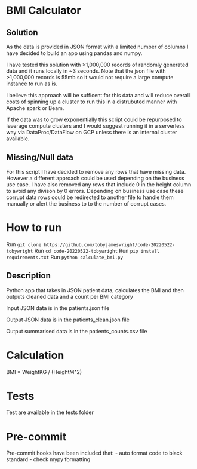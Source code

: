 # BMI Calculator

## Solution
As the data is provided in JSON format with a limited number of columns I have decided to build an app using pandas and numpy.

I have tested this solution with >1,000,000 records of randomly generated data and it runs locally in ~3 seconds. Note that the json file with >1,000,000 records is 55mb so it would not require a large compute instance to run as is.

I believe this approach will be sufficent for this data and will reduce overall costs of spinning up a cluster to run this in a distrubuted manner with Apache spark or Beam.

If the data was to grow exponentially this script could be repurposed to leverage compute clusters and I would suggest running it in a serverless way via DataProc/DataFlow on GCP unless there is an internal cluster available.

## Missing/Null data
For this script I have decided to remove any rows that have missing data. However a different approach could be used depending on the business use case. I have also removed any rows that include 0 in the height column to avoid any divison by 0 errors. Depending on business use case these corrupt data rows could be redirected to another file to handle them manually or alert the business to to the number of corrupt cases.

# How to run
Run `git clone https://github.com/tobyjameswright/code-20220522-tobywright`
Run `cd code-20220522-tobywright`
Run `pip install requirements.txt`
Run `python calculate_bmi.py`

## Description

Python app that takes in JSON patient data, calculates the BMI and then outputs cleaned data and a count per BMI category

Input JSON data is in the patients.json file

Output JSON data is in the patients_clean.json file

Output summarised data is in the patients_counts.csv file

# Calculation
BMI = WeightKG / (HeightM^2)

# Tests
Test are available in the tests folder

# Pre-commit
Pre-commit hooks have been included that:
	- auto format code to black standard
	- check mypy formatting
